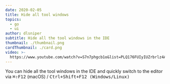 ```yaml
---
date: 2020-02-05
title: Hide all tool windows
topics:
  - go
  - ui
author: dlsniper
subtitle: Hide all the tool windows in the IDE
thumbnail: ./thumbnail.png
cardThumbnail: ./card.png
video: >-
  https://www.youtube.com/watch?v=S7n7phgcb1o&list=PLQ176FUIyIUZrbrlz4AY1V8VzBJKZyVlW&index=66
---
```


You can hide all the tool windows in the IDE and quickly switch to the editor via <kbd>⌘⇧F12</kbd> (macOS) / <kbd>Ctrl+Shift+F12 (Windows/Linux)</kbd>
